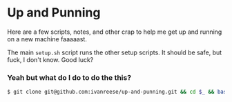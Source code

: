 # Up and Punning

Here are a few scripts, notes, and other crap to help me get up and running on
a new machine faaaaast.

The main `setup.sh` script runs the other setup scripts. It should be safe, but
fuck, I don't know. Good luck?

### Yeah but what do I do to do the this?

```bash
$ git clone git@github.com:ivanreese/up-and-punning.git && cd $_ && bash setup.sh
```
